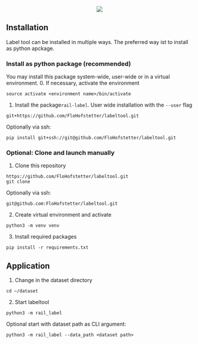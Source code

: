 <div align="center">
<img src="images/RailLabel.png">
</div>

## Installation
Label tool can be installed in multiple ways.
The preferred way ist to install as python apckage.

### Install as python package (recommended)
You may install this package system-wide, user-wide or in a virtual environment.
0. If necessary, activate the environment
```commandline
source activate <environment name>/bin/activate
```
1. Install the package`rail-label`. User wide installation with the `--user` flag  
```commandline
git+https://github.com/FloHofstetter/labeltool.git
```
Optionally via ssh:
```commandline
pip install git+ssh://git@github.com/FloHofstetter/labeltool.git
```

### Optional: Clone and launch manually
1. Clone this repository
```commandline
https://github.com/FloHofstetter/labeltool.git
git clone 
```
Optionally via ssh:
```commandline
git@github.com:FloHofstetter/labeltool.git
```
2. Create virtual environment and activate
```commandline
python3 -m venv venv
```
3. Install required packages
```commandline
pip install -r requirements.txt
```

## Application
1. Change in the dataset directory
```commandline
cd ~/dataset
```
2. Start labeltool
```commandline
python3 -m rail_label
```

Optional start with dataset path as CLI argument:
```commandline
python3 -m rail_label --data_path <dataset path>
```

